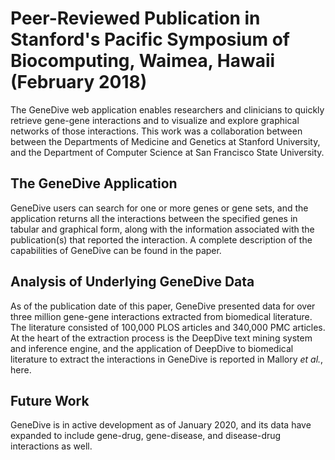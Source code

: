 # Peer-Reviewed Publication in Stanford's Pacific Symposium of Biocomputing, Waimea, Hawaii (February 2018)

The GeneDive web application enables researchers and clinicians to quickly retrieve gene-gene interactions and to visualize and explore graphical networks of those interactions.  This work was a collaboration between between the Departments of Medicine and Genetics at Stanford University, and the Department of Computer Science at San Francisco State University.  
## The GeneDive Application

GeneDive users can search for one or more genes or gene sets, and the application returns all the interactions between the specified genes in tabular and graphical form, along with the information associated with the publication(s) that reported the interaction.  A complete description of the capabilities of GeneDive can be found in the paper.  

## Analysis of Underlying GeneDive Data
As of the publication date of this paper, GeneDive presented data for over three million gene-gene interactions extracted from biomedical literature.  The literature consisted of 100,000 PLOS articles and 340,000 PMC articles.  At the heart of the extraction process is the DeepDive text mining system and inference engine, and the application of DeepDive to biomedical literature to extract the interactions in GeneDive is reported in Mallory *et al.*, here.  

## Future Work
GeneDive is in active development as of January 2020, and its data have expanded to include gene-drug, gene-disease, and disease-drug interactions as well.
